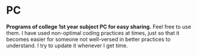 # PC
**Programs of college 1st year subject PC for easy sharing.**  Feel free to use them. I have used non-optimal coding practices at times, just so that it becomes easier for someone not well-versed in better practices to understand. I try to update it whenever I get time.
